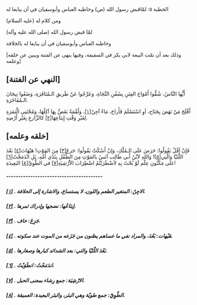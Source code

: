   الخطبة   ٥: لمّاقبض رسول الله (ص) وخاطبه العباس وأبوسفيان في أن يبايعا له	

ومن كلام له (عليه السلام)

لمّا قبض رسول الله (صلى الله عليه وآله)

وخاطبه العباس وأبوسفيان في أن يبايعا له بالخلافة

[وذلك بعد أن تمّت البيعة لابي بكر في السقيفة، وفيها ينهى عن الفتنة ويبين عن خلقه وعلمه]

## [النهي عن الفتنة]

أَيُّها النَّاسُ، شُقُّوا أَمْوَاجَ الفِتَنِ بِسُفُنِ  النَّجَاةِ، وَعَرِّجُوا عَنْ طَريقِ الـمُنَافَرَةِ، وَضَعُوا تِيجَانَ  الـمُفَاخَرَةِ.

أَفْلَحَ مَنْ نَهَضَ بِجَنَاح، أوِ اسْتَسْلَمَ فَأَراحَ، مَاءٌ آجِنٌ[[١\]](https://arabic.balaghah.net/node/393#_ftn1)، وَلُقْمَةٌ يَغَصُّ بِهَا آكِلُهَا، وَمُجْتَنِي الَّثمَرَةِ لِغَيْرِ وَقْتِ إِينَاعِهَا[[٢\]](https://arabic.balaghah.net/node/393#_ftn2) كالزَّارعِ بِغَيْرِ أَرْضِهِ.

## [خلقه وعلمه]

فَإِنْ أقُلْ يَقُولُوا: حَرَصَ عَلَى الـمُلْكِ، وَإنْ أَسْكُتْ يَقُولُوا: جَزعَ[[٣\]](https://arabic.balaghah.net/node/393#_ftn3) مِنَ المَوْتِ! هَيْهَاتَ[[٤\]](https://arabic.balaghah.net/node/393#_ftn4) بَعْدَ اللَّتَيَّا وَالَّتِي[[٥\]](https://arabic.balaghah.net/node/393#_ftn5)! وَاللهِ لاَبْنُ أَبي طَالِب آنَسُ بالمَوْتِ مِنَ الطِّفْلِ بِثَدْي أُمِّهِ، بَلِ انْدَمَجْتُ[[٦\]](https://arabic.balaghah.net/node/393#_ftn6) عَلَى مَكْنُونِ عِلْم لَوْ بُحْتُ بِهِ لاَضْطَرَبْتُمُ اضْطِرَابَ الاَْرْشِيَةِ[[٧\]](https://arabic.balaghah.net/node/393#_ftn7) في الطَّوِيِّ[[٨\]](https://arabic.balaghah.net/node/393#_ftn8) البَعِيدَةِ!

##### ----------------------------------------

##### [[١\]](https://arabic.balaghah.net/node/393#_ftnref1) . الاجِنُ: المتغير الطعم واللون، لا يستساغ، والاشارة إلى الخلافة.

##### [[٢\]](https://arabic.balaghah.net/node/393#_ftnref2) . إينَاعُها: نضجها وإدراك ثمرها.

##### [[٣\]](https://arabic.balaghah.net/node/393#_ftnref3) . جَزِعَ: خاف.

##### [[٤\]](https://arabic.balaghah.net/node/393#_ftnref4) . هَيْهات: بَعُدَ، والمراد نفي ما عساهم يظنون من جَزَعه من الموت عند سكوته.

##### [[٥\]](https://arabic.balaghah.net/node/393#_ftnref5) . بَعْدَ اللّتَيّا والتي: بعد الشدائد كبارها وصغارها.

##### [[٦\]](https://arabic.balaghah.net/node/393#_ftnref6) . اندَمَجْتُ: انطَوَيْتُ.

##### [[٧\]](https://arabic.balaghah.net/node/393#_ftnref7) . الارْشِيَة: جمع رِشاء بمعنى الحبل.

##### [[٨\]](https://arabic.balaghah.net/node/393#_ftnref8) . الطّوِيّ: جمع طويّة وهي البئر، والبئر البعيدة: العميقة.

​	      
